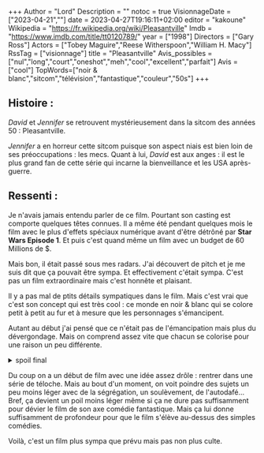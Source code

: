 +++
Author = "Lord"
Description = ""
notoc = true
VisionnageDate = ["2023-04-21",""]
date = 2023-04-27T19:16:11+02:00
editor = "kakoune"
Wikipedia = "https://fr.wikipedia.org/wiki/Pleasantville"
Imdb = "https://www.imdb.com/title/tt0120789/"
year = ["1998"]
Directors = ["Gary Ross"]
Actors = ["Tobey Maguire","Reese Witherspoon","William H. Macy"]
RssTag = ["visionnage"]
title = "Pleasantville"
Avis_possibles = ["nul","long","court","oneshot","meh","cool","excellent","parfait"]
Avis = ["cool"]
TopWords=["noir & blanc","sitcom","télévision","fantastique","couleur","50s"]
+++
## Histoire :
*David* et *Jennifer* se retrouvent mystérieusement dans la sitcom des années 50 : Pleasantville.

*Jennifer* a en horreur cette sitcom puisque son aspect niais est bien loin de ses préoccupations : les mecs.
Quant à lui, *David* est aux anges : il est le plus grand fan de cette série qui incarne la bienveillance et les USA après-guerre.

## Ressenti :
Je n'avais jamais entendu parler de ce film.
Pourtant son casting est comporte quelques têtes connues.
Il a même été pendant quelques mois le film avec le plus d'effets spéciaux numérique avant d'être détrôné par **Star Wars Episode 1**.
Et puis c'est quand même un film avec un budget de 60 Millions de $.

Mais bon, il était passé sous mes radars.
J'ai découvert de pitch et je me suis dit que ça pouvait être sympa.
Et effectivement c'était sympa.
C'est pas un film extraordinaire mais c'est honnête et plaisant.

Il y a pas mal de ptits détails sympatiques dans le film.
Mais c'est vrai que c'est son concept qui est très cool : ce monde en noir & blanc qui se colore petit à petit au fur et à mesure que les personnages s'émancipent.

Autant au début j'ai pensé que ce n'était pas de l'émancipation mais plus du dévergondage.
Mais on comprend assez vite que chacun se colorise pour une raison un peu différente.

<details><summary>spoil final</summary>

Je trouve par contre la fin assez étrange.
*David* à la fin retourne dans son monde ; un poil logique, il a fini sa quête et peut rentrer, il est vacciné de ce pleasantville gentillet mais niais et limité.

Cependant, sa sœur *Jennifer* choisie, elle, de rester !
Elle a découvert de nouveaux plaisirs dans ce décorum principalement dans la lecture.

Mais … heu … personne ne s'y oppose ou tout du moins ne remet en question cette décision.
Après tout, les livres qu'elle découvre dans la sitcom existent dans le vrai monde.
Et il y en a même bien plus dans le vrai monde puisqu'elle n'y serait pas bloquée dans les années 50.

Pire encore, son frêre n'y voit rien à redire.
Et ce dernier de retour dans son monde est juste content d'être de retour.
Il vient de perdre définitivement sa sœur mais c'est pas évoqué.

</details>

Du coup on a un début de film avec une idée assez drôle : rentrer dans une série de téloche.
Mais au bout d'un moment, on voit poindre des sujets un peu moins léger avec de la ségrégation, un soulèvement, de l'autodafé…
Bref, ça devient un poil moins léger même si ça ne dure pas suffisamment pour dévier le film de son axe comédie fantastique.
Mais ça lui donne suffisamment de profondeur pour que le film s'élève au-dessus des simples comédies.

Voilà, c'est un film plus sympa que prévu mais pas non plus culte.
